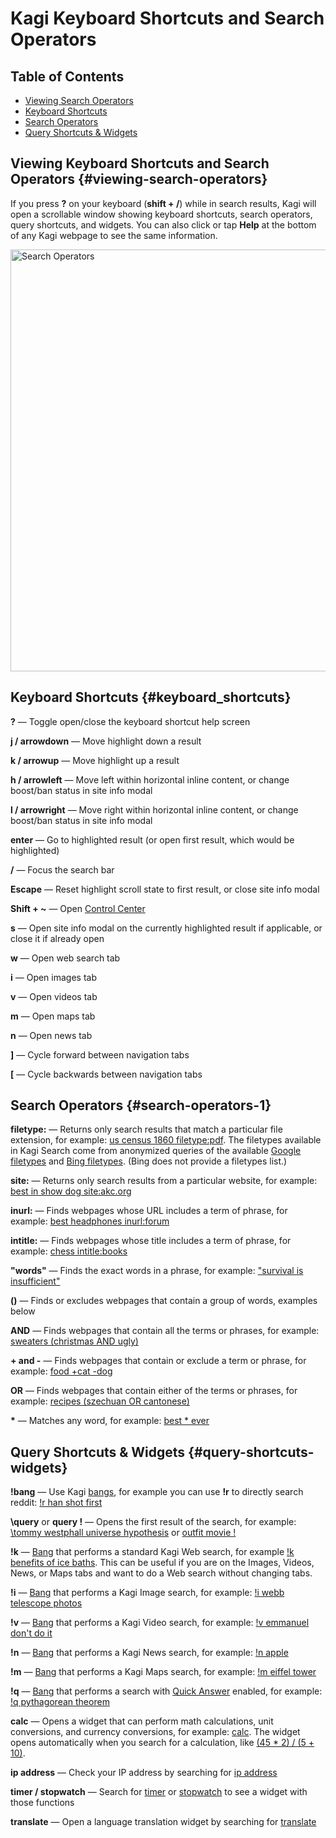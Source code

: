 # Kagi Keyboard Shortcuts and Search Operators

## Table of Contents

- [Viewing Search Operators](#viewing-search-operators)
- [Keyboard Shortcuts](#keyboard_shortcuts)
- [Search Operators](#search-operators-1)
- [Query Shortcuts & Widgets](#query-shortcuts-widgets)

<a name="viewing-search-operators"></a>
## Viewing Keyboard Shortcuts and Search Operators {#viewing-search-operators}

If you press **?** on your keyboard (**shift + /**) while in search results, Kagi will open a scrollable window showing keyboard shortcuts, search operators, query shortcuts, and widgets. You can also click or tap **Help** at the bottom of any Kagi webpage to see the same information.

<img src="./media/search_operators.jpeg" width="675" alt="Search Operators">

<a name="keyboard_shortcuts"></a>
## Keyboard Shortcuts {#keyboard_shortcuts}

**?** — Toggle open/close the keyboard shortcut help screen

**j / arrowdown** — Move highlight down a result

**k / arrowup** — Move highlight up a result

**h / arrowleft** — Move left within horizontal inline content, or change boost/ban status in site info modal

**l / arrowright** — Move right within horizontal inline content, or change boost/ban status in site info modal

**enter** — Go to highlighted result (or open first result, which would be highlighted)

**/** — Focus the search bar

**Escape** — Reset highlight scroll state to first result, or close site info modal

**Shift + \~** — Open [Control Center](../getting-started/control-center.md)

**s** — Open site info modal on the currently highlighted result if applicable, or close it if already open

**w** — Open web search tab

**i** — Open images tab

**v** — Open videos tab

**m** — Open maps tab

**n** — Open news tab

**]** — Cycle forward between navigation tabs

**[** — Cycle backwards between navigation tabs

<a name="search-operators-1"></a>
## Search Operators {#search-operators-1}

**filetype:** — Returns only search results that match a particular file extension, for example: [us census 1860 filetype:pdf](https://kagi.com/search?q=us+census+1860+filetype%3Apdf). The filetypes available in Kagi Search come from anonymized queries of the available [Google filetypes](https://developers.google.com/search/docs/crawling-indexing/indexable-file-types) and [Bing filetypes](https://blogs.bing.com/webmaster/2012/10/19/advanced-query-operators-filetype-ext-understanding-the-differences/). (Bing does not provide a filetypes list.)

**site:** — Returns only search results from a particular website, for example: [best in show dog site:akc.org](https://kagi.com/search?q=best+in+show+dog+site%3Aakc.org)

**inurl:** — Finds webpages whose URL includes a term of phrase, for example: [best headphones inurl:forum](https://kagi.com/search?q=best+headphones+inurl%3Aforum)

**intitle:** — Finds webpages whose title includes a term of phrase, for example: [chess intitle:books](https://kagi.com/search?q=chess+intitle%3Abooks)

**"words"** — Finds the exact words in a phrase, for example: ["survival is insufficient"](https://kagi.com/search?q=%22survival+is+insufficient%22)

**()** — Finds or excludes webpages that contain a group of words, examples below

**AND** — Finds webpages that contain all the terms or phrases, for example: [sweaters (christmas AND ugly)](https://kagi.com/search?q=sweaters+%28christmas+AND+ugly%29)

**+ and -**  — Finds webpages that contain or exclude a term or phrase, for example: [food +cat -dog](https://kagi.com/search?q=food+%2Bcat+-dog)

**OR** — Finds webpages that contain either of the terms or phrases, for example: [recipes (szechuan OR cantonese)](https://kagi.com/search?q=recipes+%28szechuan+OR+cantonese%29)

<b>\*</b> — Matches any word, for example: [best * ever](https://kagi.com/search?q=best+*+ever)

<a name="query-shortcuts-widgets"></a>
## Query Shortcuts & Widgets {#query-shortcuts-widgets}

**!bang** — Use Kagi [bangs](bangs.md), for example you can use **!r** to directly search reddit: [!r han shot first](https://kagi.com/search?q=!r%20han%20shot%20first)

**\query** or **query !** — Opens the first result of the search, for example: [\tommy westphall universe hypothesis](https://kagi.com/search?q=%5Ctommy%20westphall%20universe%20hypothesis) or [outfit movie !](https://kagi.com/search?q=outfit%20movie%20!)

**!k** — [Bang](bangs.md) that performs a standard Kagi Web search, for example [!k benefits of ice baths](https://kagi.com/search?q=!k%20benefits%20of%20ice%20baths). This can be useful if you are on the Images, Videos, News, or Maps tabs and want to do a Web search without changing tabs.

**!i** — [Bang](bangs.md) that performs a Kagi Image search, for example: [!i webb telescope photos](https://kagi.com/search?q=!i%20webb%20telescope%20photos)

**!v** — [Bang](bangs.md) that performs a Kagi Video search, for example: [!v emmanuel don't do it](https://kagi.com/search?q=!v%20emmanuel+don%27t+do+it)

**!n** — [Bang](bangs.md) that performs a Kagi News search, for example: [!n apple](https://kagi.com/search?q=!n%20apple)

**!m** — [Bang](bangs.md) that performs a Kagi Maps search, for example: [!m eiffel tower](https://kagi.com/search?q=!m%20eiffel%20tower)

**!q** — [Bang](bangs.md) that performs a search with [Quick Answer](https://help.kagi.com/kagi/ai/quick-answer.html) enabled, for example: [!q pythagorean theorem](https://kagi.com/search?q=!q%20pythagorean+theorem)

**calc** — Opens a widget that can perform math calculations, unit conversions, and currency conversions, for example: [calc](https://kagi.com/search?q=calc). The widget opens automatically when you search for a calculation, like [(45 * 2) / (5 + 10)](https://kagi.com/search?q=%2845+*+2%29+%2F+%285+%2B+10%29).

**ip address** — Check your IP address by searching for [ip address](https://kagi.com/search?q=ip%20address)

**timer / stopwatch** — Search for [timer](https://kagi.com/search?q=timer) or [stopwatch](https://kagi.com/search?q=stopwatch) to see a widget with those functions

**translate** — Open a language translation widget by searching for [translate](https://kagi.com/search?q=translate)
